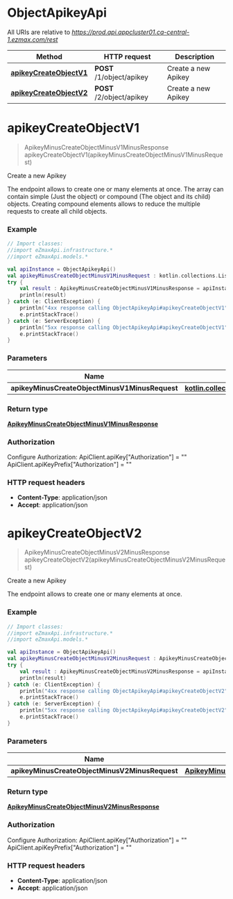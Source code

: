 # ObjectApikeyApi

All URIs are relative to *https://prod.api.appcluster01.ca-central-1.ezmax.com/rest*

Method | HTTP request | Description
------------- | ------------- | -------------
[**apikeyCreateObjectV1**](ObjectApikeyApi.md#apikeyCreateObjectV1) | **POST** /1/object/apikey | Create a new Apikey
[**apikeyCreateObjectV2**](ObjectApikeyApi.md#apikeyCreateObjectV2) | **POST** /2/object/apikey | Create a new Apikey


<a name="apikeyCreateObjectV1"></a>
# **apikeyCreateObjectV1**
> ApikeyMinusCreateObjectMinusV1MinusResponse apikeyCreateObjectV1(apikeyMinusCreateObjectMinusV1MinusRequest)

Create a new Apikey

The endpoint allows to create one or many elements at once.  The array can contain simple (Just the object) or compound (The object and its child) objects.  Creating compound elements allows to reduce the multiple requests to create all child objects.

### Example
```kotlin
// Import classes:
//import eZmaxApi.infrastructure.*
//import eZmaxApi.models.*

val apiInstance = ObjectApikeyApi()
val apikeyMinusCreateObjectMinusV1MinusRequest : kotlin.collections.List<ApikeyMinusCreateObjectMinusV1MinusRequest> =  // kotlin.collections.List<ApikeyMinusCreateObjectMinusV1MinusRequest> | 
try {
    val result : ApikeyMinusCreateObjectMinusV1MinusResponse = apiInstance.apikeyCreateObjectV1(apikeyMinusCreateObjectMinusV1MinusRequest)
    println(result)
} catch (e: ClientException) {
    println("4xx response calling ObjectApikeyApi#apikeyCreateObjectV1")
    e.printStackTrace()
} catch (e: ServerException) {
    println("5xx response calling ObjectApikeyApi#apikeyCreateObjectV1")
    e.printStackTrace()
}
```

### Parameters

Name | Type | Description  | Notes
------------- | ------------- | ------------- | -------------
 **apikeyMinusCreateObjectMinusV1MinusRequest** | [**kotlin.collections.List&lt;ApikeyMinusCreateObjectMinusV1MinusRequest&gt;**](ApikeyMinusCreateObjectMinusV1MinusRequest.md)|  |

### Return type

[**ApikeyMinusCreateObjectMinusV1MinusResponse**](ApikeyMinusCreateObjectMinusV1MinusResponse.md)

### Authorization


Configure Authorization:
    ApiClient.apiKey["Authorization"] = ""
    ApiClient.apiKeyPrefix["Authorization"] = ""

### HTTP request headers

 - **Content-Type**: application/json
 - **Accept**: application/json

<a name="apikeyCreateObjectV2"></a>
# **apikeyCreateObjectV2**
> ApikeyMinusCreateObjectMinusV2MinusResponse apikeyCreateObjectV2(apikeyMinusCreateObjectMinusV2MinusRequest)

Create a new Apikey

The endpoint allows to create one or many elements at once.

### Example
```kotlin
// Import classes:
//import eZmaxApi.infrastructure.*
//import eZmaxApi.models.*

val apiInstance = ObjectApikeyApi()
val apikeyMinusCreateObjectMinusV2MinusRequest : ApikeyMinusCreateObjectMinusV2MinusRequest =  // ApikeyMinusCreateObjectMinusV2MinusRequest | 
try {
    val result : ApikeyMinusCreateObjectMinusV2MinusResponse = apiInstance.apikeyCreateObjectV2(apikeyMinusCreateObjectMinusV2MinusRequest)
    println(result)
} catch (e: ClientException) {
    println("4xx response calling ObjectApikeyApi#apikeyCreateObjectV2")
    e.printStackTrace()
} catch (e: ServerException) {
    println("5xx response calling ObjectApikeyApi#apikeyCreateObjectV2")
    e.printStackTrace()
}
```

### Parameters

Name | Type | Description  | Notes
------------- | ------------- | ------------- | -------------
 **apikeyMinusCreateObjectMinusV2MinusRequest** | [**ApikeyMinusCreateObjectMinusV2MinusRequest**](ApikeyMinusCreateObjectMinusV2MinusRequest.md)|  |

### Return type

[**ApikeyMinusCreateObjectMinusV2MinusResponse**](ApikeyMinusCreateObjectMinusV2MinusResponse.md)

### Authorization


Configure Authorization:
    ApiClient.apiKey["Authorization"] = ""
    ApiClient.apiKeyPrefix["Authorization"] = ""

### HTTP request headers

 - **Content-Type**: application/json
 - **Accept**: application/json

